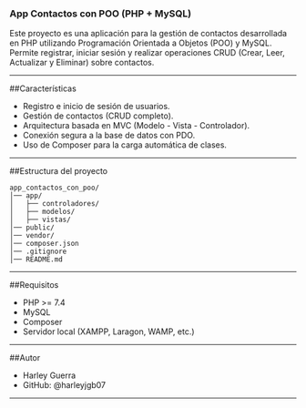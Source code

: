 ### App Contactos con POO (PHP + MySQL)

Este proyecto es una aplicación para la gestión de contactos
desarrollada en PHP utilizando Programación Orientada a Objetos (POO) y
MySQL.
Permite registrar, iniciar sesión y realizar operaciones CRUD (Crear,
Leer, Actualizar y Eliminar) sobre contactos.

------------------------------------------------------------------------

##Características

-   Registro e inicio de sesión de usuarios.
-   Gestión de contactos (CRUD completo).
-   Arquitectura basada en MVC (Modelo - Vista - Controlador).
-   Conexión segura a la base de datos con PDO.
-   Uso de Composer para la carga automática de clases.

------------------------------------------------------------------------

##Estructura del proyecto

    app_contactos_con_poo/
    │── app/
    │   ├── controladores/
    │   ├── modelos/
    │   ├── vistas/
    │── public/
    │── vendor/
    │── composer.json
    │── .gitignore
    │── README.md

------------------------------------------------------------------------

##Requisitos

-   PHP >= 7.4
-   MySQL
-   Composer
-   Servidor local (XAMPP, Laragon, WAMP, etc.)

------------------------------------------------------------------------


##Autor

-   Harley Guerra
-   GitHub: @harleyjgb07

------------------------------------------------------------------------

